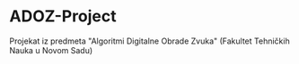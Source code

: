 # ADOZ-Project
Projekat iz predmeta "Algoritmi Digitalne Obrade Zvuka" (Fakultet Tehničkih Nauka u Novom Sadu)
